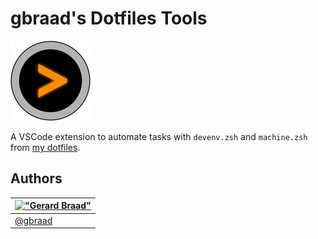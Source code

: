 gbraad's Dotfiles Tools
=========================

![prompt](./img/icon.png)

A VSCode extension to automate tasks with `devenv.zsh` and `machine.zsh` from [my dotfiles](https://github.com/gbraad-dotfiles/upstream).


Authors
-------

| [!["Gerard Braad"](https://gravatar.com/avatar/e466994eea3c2a1672564e45aca844d0.png?s=60)](https://gbraad.nl "Gerard Braad <me@gbraad.nl>") |
|---|
| [@gbraad](https://gbraad.nl/social)  |